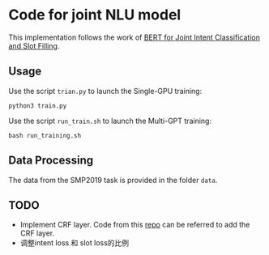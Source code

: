 # Code for joint NLU model

This implementation follows the work of [BERT for Joint Intent Classification and Slot Filling](https://arxiv.org/pdf/1902.10909.pdf).

## Usage

Use the script `trian.py` to launch the Single-GPU training:

    python3 train.py

Use the script `run_train.sh` to launch the Multi-GPT training:

    bash run_training.sh

## Data Processing

The data from the SMP2019 task is provided in the folder `data`.

## TODO
- Implement CRF layer. Code from this [repo](https://github.com/monologg/JointBERT/issues) can be referred to add the CRF layer.
- 调整intent loss 和 slot loss的比例